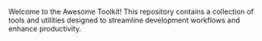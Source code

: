 Welcome to the Awesome Toolkit! This repository contains a collection of tools and utilities designed to streamline development workflows and enhance productivity.
